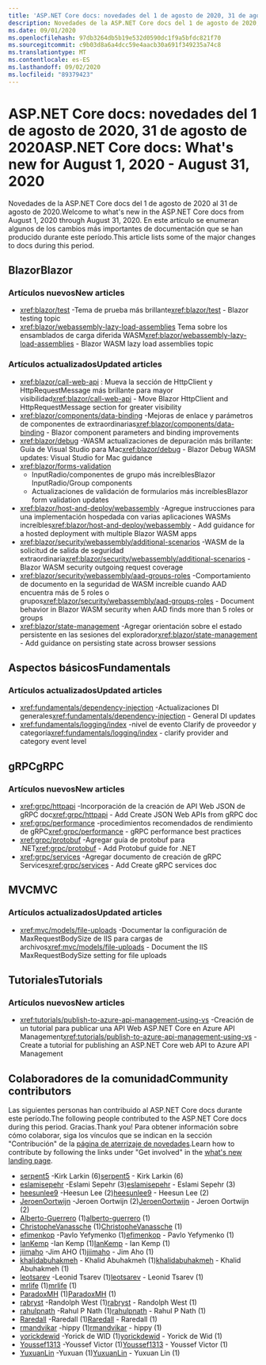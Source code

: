 ```yaml
---
title: 'ASP.NET Core docs: novedades del 1 de agosto de 2020, 31 de agosto de 2020'
description: Novedades de la ASP.NET Core docs del 1 de agosto de 2020, 31 de agosto de 2020.
ms.date: 09/01/2020
ms.openlocfilehash: 97db3264db5b19e532d0590dc1f9a5bfdc821f70
ms.sourcegitcommit: c9b03d8a6a4dcc59e4aacb30a691f349235a74c8
ms.translationtype: MT
ms.contentlocale: es-ES
ms.lasthandoff: 09/02/2020
ms.locfileid: "89379423"
---
```

# <a name="aspnet-core-docs-whats-new-for-august-1-2020---august-31-2020"></a><span data-ttu-id="2676c-103">ASP.NET Core docs: novedades del 1 de agosto de 2020, 31 de agosto de 2020</span><span class="sxs-lookup"><span data-stu-id="2676c-103">ASP.NET Core docs: What's new for August 1, 2020 - August 31, 2020</span></span>

<span data-ttu-id="2676c-104">Novedades de la ASP.NET Core docs del 1 de agosto de 2020 al 31 de agosto de 2020.</span><span class="sxs-lookup"><span data-stu-id="2676c-104">Welcome to what's new in the ASP.NET Core docs from August 1, 2020 through August 31, 2020.</span></span> <span data-ttu-id="2676c-105">En este artículo se enumeran algunos de los cambios más importantes de documentación que se han producido durante este período.</span><span class="sxs-lookup"><span data-stu-id="2676c-105">This article lists some of the major changes to docs during this period.</span></span>

## <a name="blazor"></a><span data-ttu-id="2676c-106">Blazor</span><span class="sxs-lookup"><span data-stu-id="2676c-106">Blazor</span></span>

### <a name="new-articles"></a><span data-ttu-id="2676c-107">Artículos nuevos</span><span class="sxs-lookup"><span data-stu-id="2676c-107">New articles</span></span>

- <span data-ttu-id="2676c-108"><xref:blazor/test> -Tema de prueba más brillante</span><span class="sxs-lookup"><span data-stu-id="2676c-108"><xref:blazor/test> - Blazor testing topic</span></span>
- <span data-ttu-id="2676c-109"><xref:blazor/webassembly-lazy-load-assemblies> Tema sobre los ensamblados de carga diferida WASM</span><span class="sxs-lookup"><span data-stu-id="2676c-109"><xref:blazor/webassembly-lazy-load-assemblies> - Blazor WASM lazy load assemblies topic</span></span>

### <a name="updated-articles"></a><span data-ttu-id="2676c-110">Artículos actualizados</span><span class="sxs-lookup"><span data-stu-id="2676c-110">Updated articles</span></span>

- <span data-ttu-id="2676c-111"><xref:blazor/call-web-api> : Mueva la sección de HttpClient y HttpRequestMessage más brillante para mayor visibilidad</span><span class="sxs-lookup"><span data-stu-id="2676c-111"><xref:blazor/call-web-api> - Move Blazor HttpClient and HttpRequestMessage section for greater visibility</span></span>
- <span data-ttu-id="2676c-112"><xref:blazor/components/data-binding> -Mejoras de enlace y parámetros de componentes de extraordinarias</span><span class="sxs-lookup"><span data-stu-id="2676c-112"><xref:blazor/components/data-binding> - Blazor component parameters and binding improvements</span></span>
- <span data-ttu-id="2676c-113"><xref:blazor/debug> -WASM actualizaciones de depuración más brillante: Guía de Visual Studio para Mac</span><span class="sxs-lookup"><span data-stu-id="2676c-113"><xref:blazor/debug> - Blazor Debug WASM updates: Visual Studio for Mac guidance</span></span>
- <xref:blazor/forms-validation>
  - <span data-ttu-id="2676c-114">InputRadio/componentes de grupo más increíbles</span><span class="sxs-lookup"><span data-stu-id="2676c-114">Blazor InputRadio/Group components</span></span>
  - <span data-ttu-id="2676c-115">Actualizaciones de validación de formularios más increíbles</span><span class="sxs-lookup"><span data-stu-id="2676c-115">Blazor form validation updates</span></span>
- <span data-ttu-id="2676c-116"><xref:blazor/host-and-deploy/webassembly> -Agregue instrucciones para una implementación hospedada con varias aplicaciones WASMs increíbles</span><span class="sxs-lookup"><span data-stu-id="2676c-116"><xref:blazor/host-and-deploy/webassembly> - Add guidance for a hosted deployment with multiple Blazor WASM apps</span></span>
- <span data-ttu-id="2676c-117"><xref:blazor/security/webassembly/additional-scenarios> -WASM de la solicitud de salida de seguridad extraordinaria</span><span class="sxs-lookup"><span data-stu-id="2676c-117"><xref:blazor/security/webassembly/additional-scenarios> - Blazor WASM security outgoing request coverage</span></span>
- <span data-ttu-id="2676c-118"><xref:blazor/security/webassembly/aad-groups-roles> -Comportamiento de documento en la seguridad de WASM increíble cuando AAD encuentra más de 5 roles o grupos</span><span class="sxs-lookup"><span data-stu-id="2676c-118"><xref:blazor/security/webassembly/aad-groups-roles> - Document behavior in Blazor WASM security when AAD finds more than 5 roles or groups</span></span>
- <span data-ttu-id="2676c-119"><xref:blazor/state-management> -Agregar orientación sobre el estado persistente en las sesiones del explorador</span><span class="sxs-lookup"><span data-stu-id="2676c-119"><xref:blazor/state-management> - Add guidance on persisting state across browser sessions</span></span>

## <a name="fundamentals"></a><span data-ttu-id="2676c-120">Aspectos básicos</span><span class="sxs-lookup"><span data-stu-id="2676c-120">Fundamentals</span></span>

### <a name="updated-articles"></a><span data-ttu-id="2676c-121">Artículos actualizados</span><span class="sxs-lookup"><span data-stu-id="2676c-121">Updated articles</span></span>

- <span data-ttu-id="2676c-122"><xref:fundamentals/dependency-injection> -Actualizaciones DI generales</span><span class="sxs-lookup"><span data-stu-id="2676c-122"><xref:fundamentals/dependency-injection> - General DI updates</span></span>
- <span data-ttu-id="2676c-123"><xref:fundamentals/logging/index> -nivel de evento Clarify de proveedor y categoría</span><span class="sxs-lookup"><span data-stu-id="2676c-123"><xref:fundamentals/logging/index> - clarify provider and category event level</span></span>

## <a name="grpc"></a><span data-ttu-id="2676c-124">gRPC</span><span class="sxs-lookup"><span data-stu-id="2676c-124">gRPC</span></span>

### <a name="new-articles"></a><span data-ttu-id="2676c-125">Artículos nuevos</span><span class="sxs-lookup"><span data-stu-id="2676c-125">New articles</span></span>

- <span data-ttu-id="2676c-126"><xref:grpc/httpapi> -Incorporación de la creación de API Web JSON de gRPC doc</span><span class="sxs-lookup"><span data-stu-id="2676c-126"><xref:grpc/httpapi> - Add Create JSON Web APIs from gRPC doc</span></span>
- <span data-ttu-id="2676c-127"><xref:grpc/performance> -procedimientos recomendados de rendimiento de gRPC</span><span class="sxs-lookup"><span data-stu-id="2676c-127"><xref:grpc/performance> - gRPC performance best practices</span></span>
- <span data-ttu-id="2676c-128"><xref:grpc/protobuf> -Agregar guía de protobuf para .NET</span><span class="sxs-lookup"><span data-stu-id="2676c-128"><xref:grpc/protobuf> - Add Protobuf guide for .NET</span></span>
- <span data-ttu-id="2676c-129"><xref:grpc/services> -Agregar documento de creación de gRPC Services</span><span class="sxs-lookup"><span data-stu-id="2676c-129"><xref:grpc/services> - Add Create gRPC services doc</span></span>

## <a name="mvc"></a><span data-ttu-id="2676c-130">MVC</span><span class="sxs-lookup"><span data-stu-id="2676c-130">MVC</span></span>

### <a name="updated-articles"></a><span data-ttu-id="2676c-131">Artículos actualizados</span><span class="sxs-lookup"><span data-stu-id="2676c-131">Updated articles</span></span>

- <span data-ttu-id="2676c-132"><xref:mvc/models/file-uploads> -Documentar la configuración de MaxRequestBodySize de IIS para cargas de archivos</span><span class="sxs-lookup"><span data-stu-id="2676c-132"><xref:mvc/models/file-uploads> - Document the IIS MaxRequestBodySize setting for file uploads</span></span>

## <a name="tutorials"></a><span data-ttu-id="2676c-133">Tutoriales</span><span class="sxs-lookup"><span data-stu-id="2676c-133">Tutorials</span></span>

### <a name="new-articles"></a><span data-ttu-id="2676c-134">Artículos nuevos</span><span class="sxs-lookup"><span data-stu-id="2676c-134">New articles</span></span>

- <span data-ttu-id="2676c-135"><xref:tutorials/publish-to-azure-api-management-using-vs> -Creación de un tutorial para publicar una API Web ASP.NET Core en Azure API Management</span><span class="sxs-lookup"><span data-stu-id="2676c-135"><xref:tutorials/publish-to-azure-api-management-using-vs> - Create a tutorial for publishing an ASP.NET Core web API to Azure API Management</span></span>

## <a name="community-contributors"></a><span data-ttu-id="2676c-136">Colaboradores de la comunidad</span><span class="sxs-lookup"><span data-stu-id="2676c-136">Community contributors</span></span>

<span data-ttu-id="2676c-137">Las siguientes personas han contribuido al ASP.NET Core docs durante este período.</span><span class="sxs-lookup"><span data-stu-id="2676c-137">The following people contributed to the ASP.NET Core docs during this period.</span></span> <span data-ttu-id="2676c-138">Gracias.</span><span class="sxs-lookup"><span data-stu-id="2676c-138">Thank you!</span></span> <span data-ttu-id="2676c-139">Para obtener información sobre cómo colaborar, siga los vínculos que se indican en la sección "Contribución" de la [página de aterrizaje de novedades](index.yml).</span><span class="sxs-lookup"><span data-stu-id="2676c-139">Learn how to contribute by following the links under "Get involved" in the [what's new landing page](index.yml).</span></span>

- <span data-ttu-id="2676c-140">[serpent5](https://github.com/serpent5) -Kirk Larkin (6)</span><span class="sxs-lookup"><span data-stu-id="2676c-140">[serpent5](https://github.com/serpent5) - Kirk Larkin (6)</span></span>
- <span data-ttu-id="2676c-141">[eslamisepehr](https://github.com/eslamisepehr) -Eslami Sepehr (3)</span><span class="sxs-lookup"><span data-stu-id="2676c-141">[eslamisepehr](https://github.com/eslamisepehr) - Eslami Sepehr (3)</span></span>
- <span data-ttu-id="2676c-142">[heesunlee9](https://github.com/heesunlee9) -Heesun Lee (2)</span><span class="sxs-lookup"><span data-stu-id="2676c-142">[heesunlee9](https://github.com/heesunlee9) - Heesun Lee (2)</span></span>
- <span data-ttu-id="2676c-143">[JeroenOortwijn](https://github.com/JeroenOortwijn) -Jeroen Oortwijn (2)</span><span class="sxs-lookup"><span data-stu-id="2676c-143">[JeroenOortwijn](https://github.com/JeroenOortwijn) - Jeroen Oortwijn (2)</span></span>
- <span data-ttu-id="2676c-144">[Alberto-Guerrero](https://github.com/alberto-guerrero) (1)</span><span class="sxs-lookup"><span data-stu-id="2676c-144">[alberto-guerrero](https://github.com/alberto-guerrero) (1)</span></span>
- <span data-ttu-id="2676c-145">[ChristopheVanassche](https://github.com/ChristopheVanassche) (1)</span><span class="sxs-lookup"><span data-stu-id="2676c-145">[ChristopheVanassche](https://github.com/ChristopheVanassche) (1)</span></span>
- <span data-ttu-id="2676c-146">[efimenkop](https://github.com/efimenkop) -Pavlo Yefymenko (1)</span><span class="sxs-lookup"><span data-stu-id="2676c-146">[efimenkop](https://github.com/efimenkop) - Pavlo Yefymenko (1)</span></span>
- <span data-ttu-id="2676c-147">[IanKemp](https://github.com/IanKemp) -Ian Kemp (1)</span><span class="sxs-lookup"><span data-stu-id="2676c-147">[IanKemp](https://github.com/IanKemp) - Ian Kemp (1)</span></span>
- <span data-ttu-id="2676c-148">[jiimaho](https://github.com/jiimaho) -Jim AHO (1)</span><span class="sxs-lookup"><span data-stu-id="2676c-148">[jiimaho](https://github.com/jiimaho) - Jim Aho (1)</span></span>
- <span data-ttu-id="2676c-149">[khalidabuhakmeh](https://github.com/khalidabuhakmeh) - Khalid Abuhakmeh (1)</span><span class="sxs-lookup"><span data-stu-id="2676c-149">[khalidabuhakmeh](https://github.com/khalidabuhakmeh) - Khalid Abuhakmeh (1)</span></span>
- <span data-ttu-id="2676c-150">[leotsarev](https://github.com/leotsarev) -Leonid Tsarev (1)</span><span class="sxs-lookup"><span data-stu-id="2676c-150">[leotsarev](https://github.com/leotsarev) - Leonid Tsarev (1)</span></span>
- <span data-ttu-id="2676c-151">[mrlife](https://github.com/mrlife) (1)</span><span class="sxs-lookup"><span data-stu-id="2676c-151">[mrlife](https://github.com/mrlife) (1)</span></span>
- <span data-ttu-id="2676c-152">[ParadoxMH](https://github.com/ParadoxMH) (1)</span><span class="sxs-lookup"><span data-stu-id="2676c-152">[ParadoxMH](https://github.com/ParadoxMH) (1)</span></span>
- <span data-ttu-id="2676c-153">[rabryst](https://github.com/rabryst) -Randolph West (1)</span><span class="sxs-lookup"><span data-stu-id="2676c-153">[rabryst](https://github.com/rabryst) - Randolph West (1)</span></span>
- <span data-ttu-id="2676c-154">[rahulpnath](https://github.com/rahulpnath) -Rahul P Nath (1)</span><span class="sxs-lookup"><span data-stu-id="2676c-154">[rahulpnath](https://github.com/rahulpnath) - Rahul P Nath (1)</span></span>
- <span data-ttu-id="2676c-155">[Raredall](https://github.com/Raredall) -Raredall (1)</span><span class="sxs-lookup"><span data-stu-id="2676c-155">[Raredall](https://github.com/Raredall) - Raredall (1)</span></span>
- <span data-ttu-id="2676c-156">[rmandvikar](https://github.com/rmandvikar) -hippy (1)</span><span class="sxs-lookup"><span data-stu-id="2676c-156">[rmandvikar](https://github.com/rmandvikar) - hippy (1)</span></span>
- <span data-ttu-id="2676c-157">[yorickdewid](https://github.com/yorickdewid) -Yorick de WID (1)</span><span class="sxs-lookup"><span data-stu-id="2676c-157">[yorickdewid](https://github.com/yorickdewid) - Yorick de Wid (1)</span></span>
- <span data-ttu-id="2676c-158">[Youssef1313](https://github.com/Youssef1313) -Youssef Victor (1)</span><span class="sxs-lookup"><span data-stu-id="2676c-158">[Youssef1313](https://github.com/Youssef1313) - Youssef Victor (1)</span></span>
- <span data-ttu-id="2676c-159">[YuxuanLin](https://github.com/YuxuanLin) -Yuxuan (1)</span><span class="sxs-lookup"><span data-stu-id="2676c-159">[YuxuanLin](https://github.com/YuxuanLin) - Yuxuan Lin (1)</span></span>
